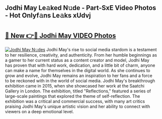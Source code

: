 ## Jodhi May Le𝚊ked N𝚞de - Part-SxE Video Photos - Hot Onlyf𝚊ns Le𝚊ks xUdvj

# <h2><a href="http://ac11922.deff.icu/?id=Jodhi+May">🔗 New 👉🔴 Jodhi May VIDEO Photos</a></h2>

[![Jodhi May N𝚞des](https://i.imgur.com/rIISA9y.gif)](http://ac11922.deff.icu/?id=Jodhi+May)
Jodhi May's rise to social media stardom is a testament to her resilience, creativity, and authenticity. From her humble beginnings as a gamer to her current status as a content creator and model, Jodhi May has proven that with hard work, dedication, and a little bit of charm, anyone can make a name for themselves in the digital world. As she continues to grow and evolve, Jodhi May remains an inspiration to her fans and a force to be reckoned with in the world of social media. Jodhi May's breakthrough exhibition came in 2015, when she showcased her work at the Saatchi Gallery in London. The exhibition, titled "Reflections," featured a series of large-scale paintings that explored the theme of self-reflection. The exhibition was a critical and commercial success, with many art critics praising Jodhi May's unique artistic vision and her ability to connect with viewers on a deep emotional level.
